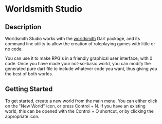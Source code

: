 # Worldsmith Studio

## Description

Worldsmith Studio works with the [worldsmith](https://pub.dev/packages/worldsmith) Dart package, and its command line utility to allow the creation of roleplaying games with little or no code.

You can use it to make RPG's in a friendly graphical user interface, with 0 code. Once you have made your not-so-basic world, you can modify the generated pure dart file to include whatever code you want, thus giving you the best of both worlds.

## Getting Started

To get started, create a new world from the main menu. You can either click on the "New World" icon, or press Control + N. If you have an existing world, this can be opened with the Control + O shortcut, or by clicking the appropriate icon.
